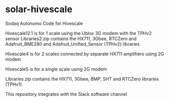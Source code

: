 # solar-hivescale
Sodaq Autonomo Code for Hivescale

Hivescale12.1 is for 1 scale using the Ublox 3G modem with the TPHv2 sensor
Libraries2.zip contains the HX711, 3Gbee, RTCZero and Adafruit_BME280 and Adafruit_Unified_Sensor (TPHv2) libraries

Hivescale4 is for 2 scales connected by separate HX711 amplifiers using 2G modem

Hivescale5 is for a single scale using 2G modem

Libraries.zip contains the HX711, 3Gbee, BMP, SHT and RTCZero libraries (TPHv1)

This repository integrates with the Slack software channel
